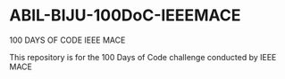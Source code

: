 # ABIL-BIJU-100DoC-IEEEMACE
100 DAYS OF CODE IEEE MACE


This repository is for the 100 Days of Code challenge conducted by IEEE MACE 
